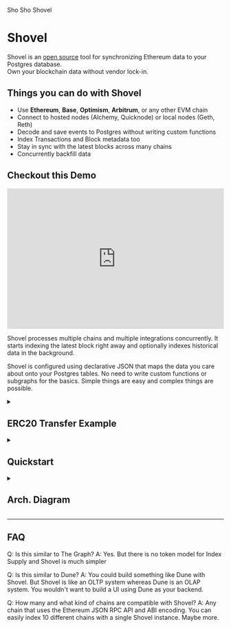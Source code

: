 <data id="title">Sho Sho Shovel</data>

# Shovel

Shovel is an [open source][1] tool for synchronizing Ethereum data to your Postgres database. \
Own your blockchain data without vendor lock-in.

## Things you can do with Shovel

- Use **Ethereum**, **Base**, **Optimism**, **Arbitrum**, or any other EVM chain
- Connect to hosted nodes (Alchemy, Quicknode) or local nodes (Geth, Reth)
- Decode and save events to Postgres without writing custom functions
- Index Transactions and Block metadata too
- Stay in sync with the latest blocks across many chains
- Concurrently backfill data

## Checkout this Demo

<div style="padding:64.64% 0 0 0;position:relative;"><iframe src="https://player.vimeo.com/video/884276989?badge=0&amp;autopause=0&amp;quality_selector=1&amp;player_id=0&amp;app_id=58479" frameborder="0" allow="autoplay; fullscreen; picture-in-picture" style="position:absolute;top:0;left:0;width:100%;height:100%;" title="Shovel Demo #1"></iframe></div><script src="https://player.vimeo.com/api/player.js"></script>

Shovel processes multiple chains and multiple integrations concurrently. It starts indexing the latest block right away and optionally indexes historical data in the background.

Shovel is configured using declarative JSON that maps the data you care about onto your Postgres tables. No need to write custom functions or subgraphs for the basics. Simple things are easy and complex things are possible.

<details>
	<summary><h2>ERC20 Transfer Example</h2></summary>
	<div class="quickstart">
	<code><pre>
{
  "pg_url": "postgres:///shovel",
  "eth_sources": [
    {"name": "mainnet", "chain_id": 1, "url": "https://1.rlps.indexsupply.net"},
    {"name": "goerli",  "chain_id": 5, "url": "https://5.rlps.indexsupply.net"}
  ],
  "integrations": [
    {
      "name": "tokens",
      "enabled": true,
      "sources": [{"name": "mainnet"}, {"name": "goerli"}],
      "table": {
        "name": "transfers",
          "columns": [
            {"name": "log_addr",   "type": "bytea"},
            {"name": "block_time", "type": "numeric"},
            {"name": "f",          "type": "bytea"},
            {"name": "t"           "type": "bytea"},
            {"name": "v",          "type": "numeric"}
          ]
      },
      "block": [
        {"name": "block_time", "column": "block_time"},
        {
          "name": "log_addr",
          "column": "log_addr",
          "filter_op": "contains",
          "filter_arg": ["a0b86991c6218b36c1d19d4a2e9eb0ce3606eb48"]
        }
      ],
      "event": {
        "name": "Transfer",
        "type": "event",
        "anonymous": false,
        "inputs": [
          {"indexed": true,  "name": "from",  "type": "address", "column": "f"},
          {"indexed": true,  "name": "to",    "type": "address", "column": "t"},
          {"indexed": false, "name": "value", "type": "uint256", "column": "v"}
        ]
      }
    }
  ]
}
	</pre></code>
	</div>
	<div class="quickstart">
	<code><pre>
shovel=# select * from transfers limit 1;
-[ RECORD 1 ]------------------------------------------
block_time | 1699912391
f          | \x66a89e05525bc2d4de6973ed2f30015f8ac4f165
t          | \x7e40bfd3d80e060cdd7b8970ec967eb8adf121f9
v          | 227300000
ig_name    | tokens
src_name   | mainnet
block_num  | 18565786
tx_idx     | 17
log_idx    | 0
abi_idx    | 0
log_addr   | \xa0b86991c6218b36c1d19d4a2e9eb0ce3606eb48
	</pre></code>
	</div>
</details>

<details>
	<summary><h2>Quickstart</h2></summary>

```
# assumes you have pg running
createdb shovel

# download demo config file
curl -LO https://raw.githubusercontent.com/indexsupply/code/main/cmd/shovel/demo.json

# download shovel
curl -LO https://indexsupply.net/bin/1.0beta/darwin/arm64/shovel
chmod +x shovel
./shovel -config demo.json
```
</details>

<details>
	<summary><h2>Arch. Diagram</h2></summary>
	<img src="https://indexsupply.com/shovel-diag.png" />
</details>

<hr />

## FAQ

Q: Is this similar to The Graph?
A: Yes. But there is no token model for Index Supply and Shovel is much simpler

Q: Is this similar to Dune?
A: You could build something like Dune with Shovel. But Shovel is like an OLTP system whereas Dune is an OLAP system. You wouldn't want to build a UI using Dune as your backend.

Q: How many and what kind of chains are compatible with Shovel?
A: Any chain that uses the Ethereum JSON RPC API and ABI encoding. You can easily index 10 different chains with a single Shovel instance. Maybe more.

[1]: https://github.com/indexsupply/code
